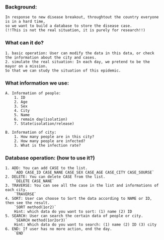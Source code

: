 
### Background:
    In response to new disease breakout, throughtout the country everyone is in a hard time, 
    so we want to build a database to store the disease case.
    (!!This is not the real situation, it is purely for research!!)
    
### What can it do?
    1. basic operation: User can modify the data in this data, or check the information about the city and cases.
    2. simulate the real situation: In each day, we pretend to be the mayor on a mission.
    So that we can study the situation of this epidemic.

### What information we use:
    A. Information of people:
        1. ID
        2. Age
        3. Sex
        4. City
        5. Name
        6. remain day(isolation)
        7. State(isolation/release)

    B. Information of city:
        1. How many people are in this city?
        2. How many people are infected?
        3. What is the infection rate?

### Database operation: (how to use it?)
    1. ADD: You can add CASE to the list.
        `ADD CASE_ID CASE_NANE CASE_SEX CASE_AGE CASE_CITY CASE_SOURSE`
    2. DELETE: You can delete CASE from the list.
        `DELETE CASE_NANE`
    3. TRAVERSE: You can see all the case in the list and informations of each city.
        `TRAVERSE`
    4. SORT: User can choose to Sort the data according to NAME or ID, then see the result.
        `SORT method(1or2)`
        Hint: which data do you want to sort: (1) name (2) ID
    5. SEARCH: User can search the certain data of people or city.
        `SEARCH method(1or2or3)`
        Hint: Which data do you want to search: (1) name (2) ID (3) city
    6. END: If user has no more action, end the day.
        `END`
